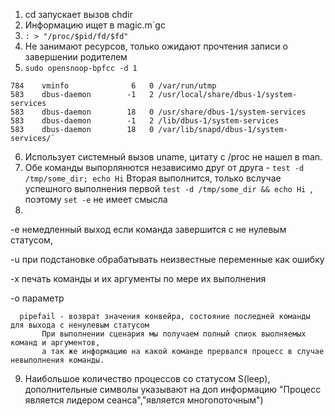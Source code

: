 1. cd запускает вызов chdir
2. Информацию ищет в magic.m`gc
3. `: > "/proc/$pid/fd/$fd"`
4. Нe занимают ресурсов, только ожидают прочтения записи о завершении родителем
5. `sudo opensnoop-bpfcc -d 1`


```PID    COMM               FD ERR PATH
784    vminfo              6   0 /var/run/utmp
583    dbus-daemon        -1   2 /usr/local/share/dbus-1/system-services
583    dbus-daemon        18   0 /usr/share/dbus-1/system-services
583    dbus-daemon        -1   2 /lib/dbus-1/system-services
583    dbus-daemon        18   0 /var/lib/snapd/dbus-1/system-services/`
```
6. Использует системный вызов uname, цитату с /proc не нашел в man. 
7. Обе команды выпорлянются независимо друг от друга - `test -d /tmp/some_dir; echo Hi`
   Вторая выполнится, только вслучае успешного выполнения первой `test -d /tmp/some_dir && echo Hi `,
   поэтому  `set -e` не имеет смысла
8.

   -e немедленный выход если команда завершится с не нулевым статусом, 
   
   -u  при подстановке обрабатывать неизвестные переменные как ошибку
   
   -x печать команды и их аргументы по мере их выполнения
   
   -o параметр
   
      pipefail - возврат значения конвейра, состояние последней команды для выхода с ненулевым статусом
           При выполнении сценария мы получаем полный спиок выолняемых команд и аргументов, 
           а так же информацию на какой команде прервался процесс в случае невыполнения команды. 
           
9. Наибольшое количество процессов со статусом  S(leep), дополнительные символы указывают на доп информацию
    "Процесс является лидером сеанса","является многопоточным")
